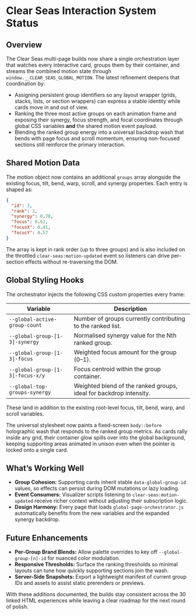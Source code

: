 # Clear Seas Interaction System Status

## Overview
The Clear Seas multi-page builds now share a single orchestration layer that watches every interactive card, groups them by their container, and streams the combined motion state through `window.__CLEAR_SEAS_GLOBAL_MOTION`. The latest refinement deepens that coordination by:

- Assigning persistent group identifiers so any layout wrapper (grids, stacks, lists, or section wrappers) can express a stable identity while cards move in and out of view.
- Ranking the three most active groups on each animation frame and exposing their synergy, focus strength, and focal coordinates through global CSS variables **and** the shared motion event payload.
- Blending the ranked group energy into a universal backdrop wash that bends with page focus and scroll momentum, ensuring non-focused sections still reinforce the primary interaction.

## Shared Motion Data
The motion object now contains an additional `groups` array alongside the existing focus, tilt, bend, warp, scroll, and synergy properties. Each entry is shaped as:

```json
{
  "id": 3,
  "rank": 1,
  "synergy": 0.78,
  "focus": 0.62,
  "focusX": 0.41,
  "focusY": 0.57
}
```

The array is kept in rank order (up to three groups) and is also included on the throttled `clear-seas:motion-updated` event so listeners can drive per-section effects without re-traversing the DOM.

## Global Styling Hooks
The orchestrator injects the following CSS custom properties every frame:

| Variable | Description |
| --- | --- |
| `--global-active-group-count` | Number of groups currently contributing to the ranked list. |
| `--global-group-[1-3]-synergy` | Normalised synergy value for the Nth ranked group. |
| `--global-group-[1-3]-focus` | Weighted focus amount for the group (0–1). |
| `--global-group-[1-3]-focus-x/y` | Focus centroid within the group container. |
| `--global-top-groups-synergy` | Weighted blend of the ranked groups, ideal for backdrop intensity. |

These land in addition to the existing root-level focus, tilt, bend, warp, and scroll variables.

The universal stylesheet now paints a fixed-screen `body::before` holographic wash that responds to the ranked group metrics. As cards rally inside any grid, their container glow spills over into the global background, keeping supporting areas animated in unison even when the pointer is locked onto a single card.

## What’s Working Well
- **Group Cohesion:** Supporting cards inherit stable `data-global-group-id` values, so effects can persist during DOM mutations or lazy loading.
- **Event Consumers:** Visualizer scripts listening to `clear-seas:motion-updated` receive richer context without adjusting their subscription logic.
- **Design Harmony:** Every page that loads `global-page-orchestrator.js` automatically benefits from the new variables and the expanded synergy backdrop.

## Future Enhancements
- **Per-Group Brand Blends:** Allow palette overrides to key off `--global-group-[n]-id` for nuanced color modulation.
- **Responsive Thresholds:** Surface the ranking thresholds so minimal layouts can tune how quickly supporting sections join the wash.
- **Server-Side Snapshots:** Export a lightweight manifest of current group IDs and assets to assist static prerenders or previews.

With these additions documented, the builds stay consistent across the 30 linked HTML experiences while leaving a clear roadmap for the next round of polish.
